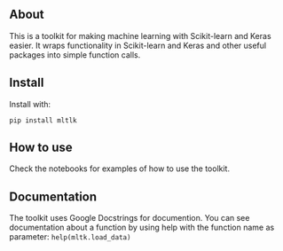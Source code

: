 ## About
This is a toolkit for making machine learning with Scikit-learn and Keras easier.
It wraps functionality in Scikit-learn and Keras and other useful packages into simple function calls.

## Install
Install with:

<code>pip install mltlk</code>

## How to use
Check the notebooks for examples of how to use the toolkit.

## Documentation
The toolkit uses Google Docstrings for documention. You can see documentation about a function by using help with the function name as parameter:
<code>help(mltk.load_data)</code>
